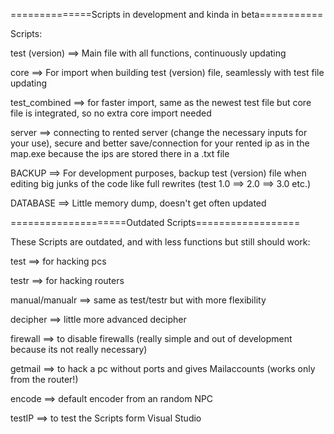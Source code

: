 ==============Scripts in development and kinda in beta===========


Scripts:

test (version) ==> Main file with all functions, continuously updating

core ==> For import when building test (version) file, seamlessly with test file updating

test_combined ==> for faster import, same as the newest test file but core file is integrated, so no extra core import needed

server ==> connecting to rented server (change the necessary inputs for your use), secure and better save/connection for your rented ip as in the map.exe because the ips are stored there in a .txt file


BACKUP ==> For development purposes, backup test (version) file when editing big junks of the code like full rewrites (test 1.0 ==> 2.0 ==> 3.0 etc.)

DATABASE ==> Little memory dump, doesn't get often updated

====================Outdated Scripts==================

These Scripts are outdated, and with less functions but still should work:



test ==> for hacking pcs

testr ==> for hacking  routers

manual/manualr ==> same as test/testr but with more flexibility

decipher ==> little more advanced decipher

firewall ==> to  disable firewalls (really simple and out of development because 
its not really necessary)

getmail ==> to hack a pc without ports and gives Mailaccounts (works only from the 
router!)

encode ==> default encoder from an random NPC

testIP ==> to test the Scripts form Visual  Studio


